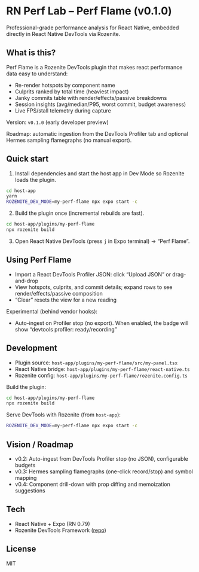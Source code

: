 # RN Perf Lab – Perf Flame (v0.1.0)

Professional-grade performance analysis for React Native, embedded directly in React Native DevTools via Rozenite.

## What is this?

Perf Flame is a Rozenite DevTools plugin that makes react performance data easy to understand:

- Re-render hotspots by component name
- Culprits ranked by total time (heaviest impact)
- Janky commits table with render/effects/passive breakdowns
- Session insights (avg/median/P95, worst commit, budget awareness)
- Live FPS/stall telemetry during capture

Version: `v0.1.0` (early developer preview)

Roadmap: automatic ingestion from the DevTools Profiler tab and optional Hermes sampling flamegraphs (no manual export).

## Quick start

1) Install dependencies and start the host app in Dev Mode so Rozenite loads the plugin.

```bash
cd host-app
yarn
ROZENITE_DEV_MODE=my-perf-flame npx expo start -c
```

2) Build the plugin once (incremental rebuilds are fast).

```bash
cd host-app/plugins/my-perf-flame
npx rozenite build
```

3) Open React Native DevTools (press `j` in Expo terminal) → “Perf Flame”.

## Using Perf Flame

- Import a React DevTools Profiler JSON: click “Upload JSON” or drag-and-drop
- View hotspots, culprits, and commit details; expand rows to see render/effects/passive composition
- “Clear” resets the view for a new reading

Experimental (behind vendor hooks):
- Auto-ingest on Profiler stop (no export). When enabled, the badge will show “devtools profiler: ready/recording”

## Development

- Plugin source: `host-app/plugins/my-perf-flame/src/my-panel.tsx`
- React Native bridge: `host-app/plugins/my-perf-flame/react-native.ts`
- Rozenite config: `host-app/plugins/my-perf-flame/rozenite.config.ts`

Build the plugin:

```bash
cd host-app/plugins/my-perf-flame
npx rozenite build
```

Serve DevTools with Rozenite (from `host-app`):

```bash
ROZENITE_DEV_MODE=my-perf-flame npx expo start -c
```

## Vision / Roadmap

- v0.2: Auto-ingest from DevTools Profiler stop (no JSON), configurable budgets
- v0.3: Hermes sampling flamegraphs (one-click record/stop) and symbol mapping
- v0.4: Component drill-down with prop diffing and memoization suggestions

## Tech

- React Native + Expo (RN 0.79)
- Rozenite DevTools Framework ([repo](https://github.com/callstackincubator/rozenite))

## License

MIT


